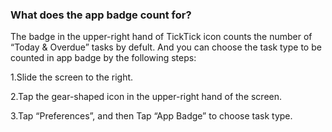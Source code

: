 ### What does the app badge count for?

The badge in the upper-right hand of TickTick icon counts the number of “Today & Overdue” tasks by defult. And you can choose the task type to be counted in app badge by the following steps:

1.Slide the screen to the right.

2.Tap the gear-shaped icon in the upper-right hand of the screen.

3.Tap “Preferences”, and then Tap “App Badge” to choose task type. 